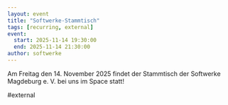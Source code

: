 ```yaml
---
layout: event
title: "Softwerke-Stammtisch"
tags: [recurring, external]
event:
  start: 2025-11-14 19:30:00
  end: 2025-11-14 21:30:00
author: softwerke
---
```


Am Freitag den 14. November 2025 findet der Stammtisch der Softwerke Magdeburg e. V. bei uns im Space statt!

#external